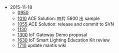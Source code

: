 * 2015-11-18
  * [0950](/silenceuncrio/diary/wiki/20151118_jeffrey#0950)
  * [1010](/silenceuncrio/diary/wiki/20151118_jeffrey#1010) ACE Solution: 四片 5600 出 sample
  * [1055](/silenceuncrio/diary/wiki/20151118_jeffrey#1055) ACE Solution: release and commit to SVN
  * [1130](/silenceuncrio/diary/wiki/20151118_jeffrey#1130)
  * [1300](/silenceuncrio/diary/wiki/20151118_jeffrey#1300) IoT Gateway Demo proposal
  * [1630](/silenceuncrio/diary/wiki/20151118_jeffrey#1630) IoT Smart Lighting Education Kit review
  * [1710](/silenceuncrio/diary/wiki/20151118_jeffrey#1710) update mantis wiki

